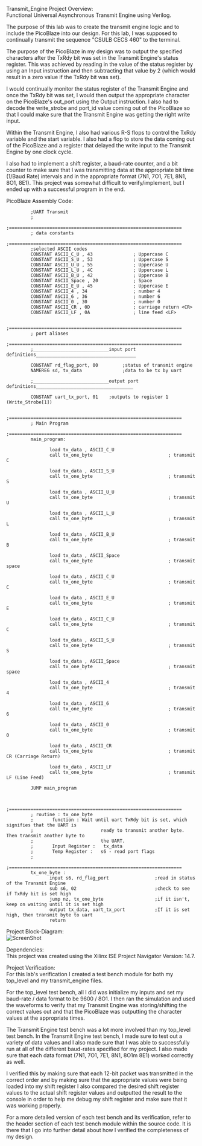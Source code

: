 Transmit_Engine
Project Overview:    
Functional Universal Asynchronous Transmit Engine using Verilog.   
    
The purpose of this lab was to create the transmit engine logic and to include the PicoBlaze into our design. For this lab, I was supposed to continually transmit the sequence "CSULB CECS 460<CR><LF>" to the terminal.    
    
The purpose of the PicoBlaze in my design was to output the specified characters after the TxRdy bit was set in the Transmit Engine's status register. This was achieved by reading in the value of the status register by using an Input instruction and then subtracting that value by 2 (which would result in a zero value if the TxRdy bit was set).    
    
I would continually monitor the status register of the Transmit Engine and once the TxRdy bit was set, I would then output the appropriate character on the PicoBlaze's out_port using the Output instruction. I also had to decode the write_strobe and port_id value coming out of the PicoBlaze so that I could make sure that the Transmit Engine was getting the right write input.  
    
Within the Transmit Engine, I also had various R-S flops to control the TxRdy variable and the start variable. I also had a flop to store the data coming out of the PicoBlaze and a register that delayed the write input to the Transmit Engine by one clock cycle.     
    
I also had to implement a shift register, a baud-rate counter, and a bit counter to make sure that I was transmitting data at the appropriate bit time (1/Baud Rate) intervals and in the appropriate format (7N1, 7O1, 7E1, 8N1, 8O1, 8E1). This project was somewhat difficult to verify/implement, but I ended up with a successful program in the end.    
         
PicoBlaze Assembly Code:    
    
             ;UART Transmit
             ;
             ;================================================================
             ; data constants
             ;================================================================
             ;selected ASCII codes
             CONSTANT ASCII_C_U , 43               ; Uppercase C
             CONSTANT ASCII_S_U , 53               ; Uppercase S
             CONSTANT ASCII_U_U , 55               ; Uppercase U
             CONSTANT ASCII_L_U , 4C               ; Uppercase L
             CONSTANT ASCII_B_U , 42               ; Uppercase B
             CONSTANT ASCII_Space , 20             ; Space 
             CONSTANT ASCII_E_U , 45               ; Uppercase E
             CONSTANT ASCII_4 , 34                 ; number 4
             CONSTANT ASCII_6 , 36                 ; number 6
             CONSTANT ASCII_0 , 30                 ; number 0
             CONSTANT ASCII_CR , 0D                ; carriage return <CR>
             CONSTANT ASCII_LF , 0A                ; line feed <LF>

             ;================================================================
             ; port aliases
             ;================================================================
             ;____________________________input port definitions_____________________________________
              
             CONSTANT rd_flag_port, 00         ;status of transmit engine
             NAMEREG sd, tx_data               ;data to be tx by uart

             ;____________________________output port definitions____________________________________

             CONSTANT uart_tx_port, 01    ;outputs to register 1 (Write_Strobe[1])

             ;================================================================
             ; Main Program
             ;================================================================
             main_program: 

                    load tx_data , ASCII_C_U
                    call tx_one_byte                            ; transmit C

                    load tx_data , ASCII_S_U
                    call tx_one_byte                            ; transmit S

                    load tx_data , ASCII_U_U
                    call tx_one_byte                            ; transmit U

                    load tx_data , ASCII_L_U
                    call tx_one_byte                            ; transmit L

                    load tx_data , ASCII_B_U
                    call tx_one_byte                            ; transmit B

                    load tx_data , ASCII_Space 
                    call tx_one_byte                            ; transmit space

                    load tx_data , ASCII_C_U
                    call tx_one_byte                            ; transmit C

                    load tx_data , ASCII_E_U
                    call tx_one_byte                            ; transmit E

                    load tx_data , ASCII_C_U
                    call tx_one_byte                            ; transmit C

                    load tx_data , ASCII_S_U
                    call tx_one_byte                            ; transmit S

                    load tx_data , ASCII_Space 
                    call tx_one_byte                            ; transmit space

                    load tx_data , ASCII_4
                    call tx_one_byte                            ; transmit 4

                    load tx_data , ASCII_6
                    call tx_one_byte                            ; transmit 6

                    load tx_data , ASCII_0
                    call tx_one_byte                            ; transmit 0

                    load tx_data , ASCII_CR
                    call tx_one_byte                            ; transmit CR (Carriage Return)

                    load tx_data , ASCII_LF
                    call tx_one_byte                            ; transmit LF (Line Feed)

             JUMP main_program
   

             ;================================================================
             ; routine : tx_one_byte
             ;       function : Wait until uart TxRdy bit is set, which signifies that the UART is
             ;                         ready to transmit another byte. Then transmit another byte to
             ;                         the UART.
             ;       Input Register :   tx_data
             ;       Temp Register :   s6 - read port flags
             ;
             ;================================================================     
             tx_one_byte :
                    input s6, rd_flag_port                 ;read in status of the Transmit Engine
                    sub s6, 02                             ;check to see if TxRdy bit is set high
                    jump nz, tx_one_byte                   ;if it isn't, keep on waiting until it is set high
                    output tx_data, uart_tx_port           ;If it is set high, then transmit byte to uart
                    return



Project Block-Diagram:    
![ScreenShot](https://cloud.githubusercontent.com/assets/14812721/24985129/06beb7ce-1fa7-11e7-8371-076ce9c53143.jpg)
   
Dependencies:     
This project was created using the Xilinx ISE Project Navigator Version: 14.7.   
    
Project Verification:    
For this lab's verification I created a test bench module for both my top_level and my transmit_engine files.   
    
For the top_level test bench, all I did was initialize my inputs and set my baud-rate / data format to be 9600 / 8O1. I then ran the simulation and used the waveforms to verify that my Transmit Engine was storing/shifting the correct values out and that the PicoBlaze was outputting the character values at the appropriate times.    
     
The Transmit Engine test bench was a lot more involved than my top_level test bench. In the Transmit Engine test bench, I made sure to test out a variety of data values and I also made sure that I was able to successfully run at all of the different baud-rates specified for my project. I also made sure that each data format (7N1, 7O1, 7E1, 8N1, 8O1m 8E1) worked correctly as well.     
      
I verified this by making sure that each 12-bit packet was transmitted in the correct order and by making sure that the appropriate values were being loaded into my shift register I also compared the desired shift register values to the actual shift register values and outputted the result to the console in order to help me debug my shift register and make sure that it was working properly.     
     
For a more detailed version of each test bench and its verification, refer to the header section of each test bench module within the source code. It is there that I go into further detail about how I verified the completeness of my design.

